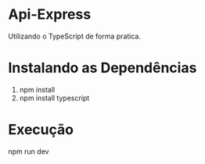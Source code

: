 # Api-Express
  Utilizando o TypeScript de forma pratica.

# Instalando as Dependências
1.  npm install
2.  npm install typescript 

# Execução 
  npm run dev

